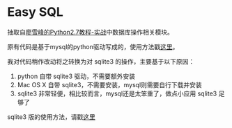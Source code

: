 # Easy SQL

抽取自[廖雪峰的Python2.7教程-实战](http://www.liaoxuefeng.com/wiki/001374738125095c955c1e6d8bb493182103fac9270762a000/001397616003925a3d157284cd24bc0952d6c4a7c9d8c55000)中数据库操作相关模块。

原有代码是基于mysql的python驱动写成的，使用方法戳[这里](mysql.md)。

我对代码稍作改动将之转换为对 sqlite3 的操作，主要基于以下原因：

1. python 自带 sqlite3 驱动，不需要额外安装
2. Mac OS X 自带 sqlite3，不需要安装，mysql则需要自行下载并安装
3. sqlite3 非常轻便，相比较而言，mysql还是太笨重了，做点小应用 sqlite3 足够了

sqlite3 版的使用方法，请戳[这里](sqlite3.md)

